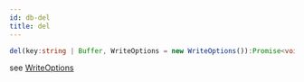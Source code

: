 ```yaml
---
id: db-del
title: del
---
```



```ts
del(key:string | Buffer, WriteOptions = new WriteOptions()):Promise<void>
```

see [WriteOptions](#WriteOptions)
